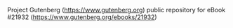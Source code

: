 Project Gutenberg (https://www.gutenberg.org) public repository for eBook #21932 (https://www.gutenberg.org/ebooks/21932)
